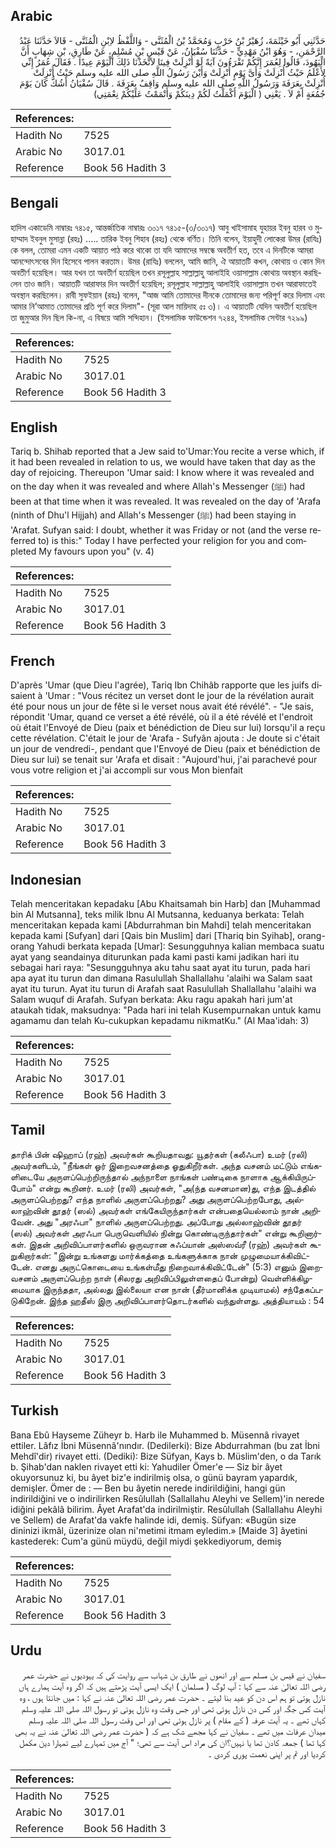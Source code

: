 ## Arabic


<div dir="rtl" lang="ar" style={{fontSize:'larger',backgroundColor:'#f8f9fa',padding:20}}>
حَدَّثَنِي أَبُو خَيْثَمَةَ، زُهَيْرُ بْنُ حَرْبٍ وَمُحَمَّدُ بْنُ الْمُثَنَّى - وَاللَّفْظُ لاِبْنِ الْمُثَنَّى - قَالاَ حَدَّثَنَا عَبْدُ الرَّحْمَنِ، - وَهُوَ ابْنُ مَهْدِيٍّ - حَدَّثَنَا سُفْيَانُ، عَنْ قَيْسِ بْنِ مُسْلِمٍ، عَنْ طَارِقِ، بْنِ شِهَابٍ أَنَّ الْيَهُودَ، قَالُوا لِعُمَرَ إِنَّكُمْ تَقْرَءُونَ آيَةً لَوْ أُنْزِلَتْ فِينَا لاَتَّخَذْنَا ذَلِكَ الْيَوْمَ عِيدًا ‏.‏ فَقَالَ عُمَرُ إِنِّي لأَعْلَمُ حَيْثُ أُنْزِلَتْ وَأَىَّ يَوْمٍ أُنْزِلَتْ وَأَيْنَ رَسُولُ اللَّهِ صلى الله عليه وسلم حَيْثُ أُنْزِلَتْ أُنْزِلَتْ بِعَرَفَةَ وَرَسُولُ اللَّهِ صلى الله عليه وسلم وَاقِفٌ بِعَرَفَةَ ‏.‏ قَالَ سُفْيَانُ أَشُكُّ كَانَ يَوْمَ جُمُعَةٍ أَمْ لاَ ‏.‏ يَعْنِي ‏(‏ الْيَوْمَ أَكْمَلْتُ لَكُمْ دِينَكُمْ وَأَتْمَمْتُ عَلَيْكُمْ نِعْمَتِي‏)‏
</div>
<div style={{backgroundColor:'#f8f9fa',padding:20, marginBottom: 10}}><table> <thead> <tr> <th>References:</th> <th></th> </tr> </thead> <tbody><tr><td>Hadith No</td><td>7525</td></tr><tr><td>Arabic No</td><td>3017.01</td></tr><tr><td>Reference</td><td>Book 56 Hadith 3</td></tr></tbody></table></div>

## Bengali


<div dir="ltr" lang="bn" style={{fontSize:'larger',backgroundColor:'#f8f9fa',padding:20}}>
হাদিস একাডেমি নাম্বারঃ ৭৪১৫, আন্তর্জাতিক নাম্বারঃ ৩০১৭ ৭৪১৫-(৩/৩০১৭) আবু খাইসামাহ যুহায়র ইবনু হারব ও মুহাম্মাদ ইবনুল মুসান্না (রহঃ) ..... তারিক ইবনু শিহাব (রহঃ) থেকে বর্ণিত। তিনি বলেন, ইয়াহুদী লোকেরা উমর (রাযিঃ) কে বলল, তোমরা এমন একটি আয়াত পাঠ করে থাকো তা যদি আমাদের সম্বন্ধে অবতীর্ণ হত, তবে এ দিনটিকে আমরা আনন্দোৎসবের দিন হিসেবে পালন করতাম। উমর (রাযিঃ) বললেন, আমি জানি, ঐ আয়াতটি কখন, কোথায় ও কোন দিন অবতীর্ণ হয়েছিল। আর যখন তা অবতীর্ণ হয়েছিল তখন রসূলুল্লাহ সাল্লাল্লাহু আলাইহি ওয়াসাল্লাম কোথায় অবস্থান করছিলেন তাও জানি। আয়াতটি আরাফার দিন অবতীর্ণ হয়েছিল; রসূলুল্লাহ সাল্লাল্লাহু আলাইহি ওয়াসাল্লাম তখন আরাফাতেই অবস্থান করছিলেন। রাবী সুফইয়ান (রহঃ) বলেন, "আজ আমি তোমাদের দীনকে তোমাদের জন্য পরিপূর্ণ করে দিলাম এবং আমার নি’আমাত তোমাদের প্রতি পূর্ণ করে দিলাম"- (সূরা আল মায়িদাহ ৫ঃ ৩)। এ আয়াতটি যেদিন অবতীর্ণ হয়েছিল তা জুমুআর দিন ছিল কি-না, এ বিষয়ে আমি সন্দিহান। (ইসলামিক ফাউন্ডেশন ৭২৪৪, ইসলামিক সেন্টার ৭২৯৯)
</div>
<div style={{backgroundColor:'#f8f9fa',padding:20, marginBottom: 10}}><table> <thead> <tr> <th>References:</th> <th></th> </tr> </thead> <tbody><tr><td>Hadith No</td><td>7525</td></tr><tr><td>Arabic No</td><td>3017.01</td></tr><tr><td>Reference</td><td>Book 56 Hadith 3</td></tr></tbody></table></div>

## English


<div dir="ltr" lang="en" style={{fontSize:'larger',backgroundColor:'#f8f9fa',padding:20}}>
Tariq b. Shihab reported that a Jew said to'Umar:You recite a verse which, if it had been revealed in relation to us, we would have taken that day as the day of rejoicing. Thereupon 'Umar said: I know where it was revealed and on the day when it was revealed and where Allah's Messenger (ﷺ) had been at that time when it was revealed. It was revealed on the day of 'Arafa (ninth of Dhu'l Hijjah) and Allah's Messenger (ﷺ) had been staying in 'Arafat. Sufyan said: I doubt, whether it was Friday or not (and the verse referred to) is this:" Today I have perfected your religion for you and completed My favours upon you" (v. 4)
</div>
<div style={{backgroundColor:'#f8f9fa',padding:20, marginBottom: 10}}><table> <thead> <tr> <th>References:</th> <th></th> </tr> </thead> <tbody><tr><td>Hadith No</td><td>7525</td></tr><tr><td>Arabic No</td><td>3017.01</td></tr><tr><td>Reference</td><td>Book 56 Hadith 3</td></tr></tbody></table></div>

## French


<div dir="ltr" lang="fr" style={{fontSize:'larger',backgroundColor:'#f8f9fa',padding:20}}>
D'après 'Umar (que Dieu l'agrée), Tariq Ibn Chihâb rapporte que les juifs disaient à 'Umar : "Vous récitez un verset dont le jour de la révélation aurait été pour nous un jour de fête si le verset nous avait été révélé". - "Je sais, répondit 'Umar, quand ce verset a été révélé, où il a été révélé et l'endroit où était l'Envoyé de Dieu (paix et bénédiction de Dieu sur lui) lorsqu'il a reçu cette révélation. C'était le jour de 'Arafa - Sufyân ajouta : Je doute si c'était un jour de vendredi-, pendant que l'Envoyé de Dieu (paix et bénédiction de Dieu sur lui) se tenait sur 'Arafa et disait : "Aujourd'hui, j'ai parachevé pour vous votre religion et j'ai accompli sur vous Mon bienfait
</div>
<div style={{backgroundColor:'#f8f9fa',padding:20, marginBottom: 10}}><table> <thead> <tr> <th>References:</th> <th></th> </tr> </thead> <tbody><tr><td>Hadith No</td><td>7525</td></tr><tr><td>Arabic No</td><td>3017.01</td></tr><tr><td>Reference</td><td>Book 56 Hadith 3</td></tr></tbody></table></div>

## Indonesian


<div dir="ltr" lang="id" style={{fontSize:'larger',backgroundColor:'#f8f9fa',padding:20}}>
Telah menceritakan kepadaku [Abu Khaitsamah bin Harb] dan [Muhammad bin Al Mutsanna], teks milik Ibnu Al Mutsanna, keduanya berkata: Telah menceritakan kepada kami [Abdurrahman bin Mahdi] telah menceritakan kepada kami [Sufyan] dari [Qais bin Muslim] dari [Thariq bin Syihab], orang-orang Yahudi berkata kepada [Umar]: Sesungguhnya kalian membaca suatu ayat yang seandainya diturunkan pada kami pasti kami jadikan hari itu sebagai hari raya: "Sesungguhnya aku tahu saat ayat itu turun, pada hari apa ayat itu turun dan dimana Rasulullah Shallallahu 'alaihi wa Salam saat ayat itu turun. Ayat itu turun di Arafah saat Rasulullah Shallallahu 'alaihi wa Salam wuquf di Arafah. Sufyan berkata: Aku ragu apakah hari jum'at ataukah tidak, maksudnya: "Pada hari ini telah Kusempurnakan untuk kamu agamamu dan telah Ku-cukupkan kepadamu nikmatKu." (Al Maa'idah: 3)
</div>
<div style={{backgroundColor:'#f8f9fa',padding:20, marginBottom: 10}}><table> <thead> <tr> <th>References:</th> <th></th> </tr> </thead> <tbody><tr><td>Hadith No</td><td>7525</td></tr><tr><td>Arabic No</td><td>3017.01</td></tr><tr><td>Reference</td><td>Book 56 Hadith 3</td></tr></tbody></table></div>

## Tamil


<div dir="ltr" lang="ta" style={{fontSize:'larger',backgroundColor:'#f8f9fa',padding:20}}>
தாரிக் பின் ஷிஹாப் (ரஹ்) அவர்கள் கூறியதாவது: யூதர்கள் (கலீஃபா) உமர் (ரலி) அவர்களிடம், "நீங்கள் ஓர் இறைவசனத்தை ஓதுகிறீர்கள். அந்த வசனம் மட்டும் எங்களிடையே அருளப்பெற்றிருந்தால் அந்நாளை நாங்கள் பண்டிகை நாளாக ஆக்கியிருப்போம்" என்று கூறினர். உமர் (ரலி) அவர்கள், "அ(ந்த வசனமான)து, எந்த இடத்தில் அருளப்பெற்றது? எந்த நாளில் அருளப்பெற்றது? அது அருளப்பெற்றபோது, அல்லாஹ்வின் தூதர் (ஸல்) அவர்கள் எங்கேயிருந்தார்கள் என்பதையெல்லாம் நான் அறிவேன். அது "அரஃபா" நாளில் அருளப்பெற்றது. அப்போது அல்லாஹ்வின் தூதர் (ஸல்) அவர்கள் அரஃபா பெருவெளியில் நின்று கொண்டிருந்தார்கள்" என்று கூறினார்கள். இதன் அறிவிப்பாளர்களில் ஒருவரான சுஃப்யான் அஸ்ஸவ்ரீ (ரஹ்) அவர்கள் கூறுகிறார்கள்: "இன்று உங்களது மார்க்கத்தை உங்களுக்காக நான் முழுமையாக்கிவிட்டேன். எனது அருட்கொடையை உங்கள்மீது நிறைவாக்கிவிட்டேன்" (5:3) எனும் இறைவசனம் அருளப்பெற்ற நாள் (சிலரது அறிவிப்பிலுள்ளதைப் போன்று) வெள்ளிக்கிழமையாக இருந்ததா, அல்லது இல்லையா என நான் (தீர்மானிக்க முடியாமல்) சந்தேகப்படுகிறேன். இந்த ஹதீஸ் இரு அறிவிப்பாளர்தொடர்களில் வந்துள்ளது. அத்தியாயம் : 54
</div>
<div style={{backgroundColor:'#f8f9fa',padding:20, marginBottom: 10}}><table> <thead> <tr> <th>References:</th> <th></th> </tr> </thead> <tbody><tr><td>Hadith No</td><td>7525</td></tr><tr><td>Arabic No</td><td>3017.01</td></tr><tr><td>Reference</td><td>Book 56 Hadith 3</td></tr></tbody></table></div>

## Turkish


<div dir="ltr" lang="tr" style={{fontSize:'larger',backgroundColor:'#f8f9fa',padding:20}}>
Bana Ebû Hayseme Züheyr b. Harb ile Muhammed b. Müsennâ rivayet ettiler. Lâfız İbni Müsennâ'nındır. (Dedilerki): Bize Abdurrahman (bu zat İbni Mehdî'dir) rivayet etti. (Dediki): Bize Süfyan, Kays b. Müslim'den, o da Tarık b. Şihab'dan naklen rivayet etti ki: Yahudiler Ömer'e — Siz bir âyet okuyorsunuz ki, bu âyet biz'e indirilmiş olsa, o günü bayram yapardık, demişler. Ömer de : — Ben bu âyetin nerede indirildiğini, hangi gün indirildiğini ve o indirilirken Resûlullah (Sallallahu Aleyhi ve Sellem)'in nerede idiğini pekâlâ bilirim. Âyet Arafat'da indirilmiştir. Resûlullah (Sallallahu Aleyhi ve Sellem) de Arafat'da vakfe halinde idi, demiş. Süfyan: «Bugün size dininizi ikmâl, üzerinize olan ni'metimi itmam eyledim.» [Maide 3] âyetini kastederek: Cum'a günü müydü, değil miydi şekkediyorum, demiş
</div>
<div style={{backgroundColor:'#f8f9fa',padding:20, marginBottom: 10}}><table> <thead> <tr> <th>References:</th> <th></th> </tr> </thead> <tbody><tr><td>Hadith No</td><td>7525</td></tr><tr><td>Arabic No</td><td>3017.01</td></tr><tr><td>Reference</td><td>Book 56 Hadith 3</td></tr></tbody></table></div>

## Urdu


<div dir="rtl" lang="ur" style={{fontSize:'larger',backgroundColor:'#f8f9fa',padding:20}}>
سفیان نے قیس بن مسلم سے اور انھوں نے طارق بن شہاب سے روایت کی کہ یہودیوں نے حضرت عمر رضی اللہ تعالیٰ عنہ سے کہا : آپ لوگ ( مسلمان ) ایک ایسی آیت پڑھتے ہیں کہ اگر وہ آیت ہمارے ہاں نازل ہوتی تو ہم اس دن کو عید بنا لیتے ۔ حضرت عمر رضی اللہ تعالیٰ عنہ نے کہا : میں جانتا ہوں ، وہ آیت کس جگہ اور کس دن نازل ہوئی تھی اور جس وقت وہ نازل ہوئی تو رسول اللہ صلی اللہ علیہ وسلم کہاں تھے ۔ یہ آیت عرفہ ( کے مقام ) پر نازل ہوئی تھی اور اس وقت رسول اللہ صلی اللہ علیہ وسلم میدان عرفات میں تھے ۔ سفیان نے کہا مجھے شک ہے کہ ( حضرت عمر رضی اللہ تعالیٰ عنہ نے یہ بھی کہا تھا ) جمعہ کادن تھا یا نہیں؟ان کی مراد اس آیت سے تھی؛ " آج میں تمہارے لیے تمہارا دین مکمل کردیا اور تم پر اپنی نعمت پوری کردی ۔
</div>
<div style={{backgroundColor:'#f8f9fa',padding:20, marginBottom: 10}}><table> <thead> <tr> <th>References:</th> <th></th> </tr> </thead> <tbody><tr><td>Hadith No</td><td>7525</td></tr><tr><td>Arabic No</td><td>3017.01</td></tr><tr><td>Reference</td><td>Book 56 Hadith 3</td></tr></tbody></table></div>
